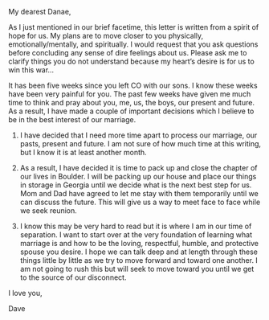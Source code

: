 My dearest Danae,

As I just mentioned in our brief facetime, this letter is written from a spirit of hope for us. My plans are to move closer to you physically, emotionally/mentally, and spiritually. I would request that you ask questions before concluding any sense of dire feelings about us. Please ask me to clarify things you do not understand because my heart’s desire is for us to win this war…

It has been five weeks since you left CO with our sons. I know these weeks have been very painful for you. The past few weeks have given me much time to think and pray about you, me, us, the boys, our present and future. As a result, I have made a couple of important decisions which I believe to be in the best interest of our marriage.

1. I have decided that I need more time apart to process our marriage, our pasts, present and future. I am not sure of how much time at this writing, but I know it is at least another month.

2. As a result, I have decided it is time to pack up and close the chapter of our lives in Boulder. I will be packing up our house and place our things in storage in Georgia until we decide what is the next best step for us. Mom and Dad have agreed to let me stay with them temporarily until we can discuss the future. This will give us a way to meet face to face while we seek reunion.

3. I know this may be very hard to read but it is where I am in our time of separation. I want to start over at the very foundation of learning what marriage is and how to be the loving, respectful, humble, and protective spouse you desire. I hope we can talk deep and at length through these things little by little as we try to move forward and toward one another. I am not going to rush this but will seek to move toward you until we get to the source of our disconnect.

I love you,

Dave